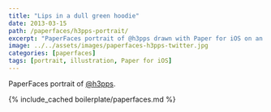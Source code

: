 ```yaml
---
title: "Lips in a dull green hoodie"
date: 2013-03-15
path: /paperfaces/h3pps-portrait/
excerpt: "PaperFaces portrait of @h3pps drawn with Paper for iOS on an iPad."
image: ../../assets/images/paperfaces-h3pps-twitter.jpg
categories: [paperfaces]
tags: [portrait, illustration, Paper for iOS]
---
```


PaperFaces portrait of [@h3pps](https://twitter.com/h3pps).

{% include_cached boilerplate/paperfaces.md %}
